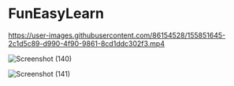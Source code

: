 # FunEasyLearn


https://user-images.githubusercontent.com/86154528/155851645-2c1d5c89-d990-4f90-9861-8cd1ddc302f3.mp4


![Screenshot (140)](https://user-images.githubusercontent.com/86154528/155851742-826bfb86-ce96-436e-94cc-fde86c1d1659.png)


![Screenshot (141)](https://user-images.githubusercontent.com/86154528/155851744-e10a1ceb-1721-417c-a94c-c64da0f242ad.png)
